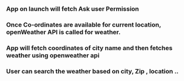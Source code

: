 ### App on launch will fetch Ask user Permission 
### Once Co-ordinates are available for current location, openWeather API is called for weather.
### App will fetch coordinates of city name and then fetches weather using openweather api
### User can search the weather based on city, Zip , location ..
